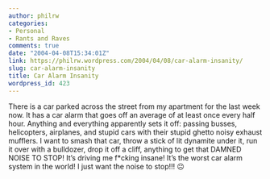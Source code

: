 ```yaml
---
author: philrw
categories:
- Personal
- Rants and Raves
comments: true
date: "2004-04-08T15:34:01Z"
link: https://philrw.wordpress.com/2004/04/08/car-alarm-insanity/
slug: car-alarm-insanity
title: Car Alarm Insanity
wordpress_id: 423
---
```


There is a car parked across the street from my apartment for the last week now. It has a car alarm that goes off an average of at least once every half hour. Anything and everything apparently sets it off: passing busses, helicopters, airplanes, and stupid cars with their stupid ghetto noisy exhaust mufflers. I want to smash that car, throw a stick of lit dynamite under it, run it over with a bulldozer, drop it off a cliff, anything to get that DAMNED NOISE TO STOP! It’s driving me f\*cking insane! It’s the worst car alarm system in the world! I just want the noise to stop!!! :frowning_face: